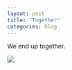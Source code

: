 ```yaml
---
layout: post
title: "Together"
categories: blog
---
```

We end up together.
<p></p>

<img src="{{ ASSET_PATH }}/images/married.jpg" style="display: block; margin-left: 0px; margin-right: auto;">
